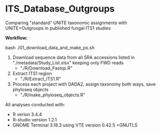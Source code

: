 # ITS_Database_Outgroups
Comparing "standard" UNITE taxonomic assignments with UNITE+Outgroups in published fungal ITS1 studies


**Workflow:**

bash ./01_download_data_and_make_ps.sh

1. Download sequence data from all SRA accessions listed in "./metadata/Study_List.xlsx" keeping only FWD reads
    + "./R/Download_Fastqs.R"
2. Extract ITS1 region
    + "./R/Extract_ITS1.R"
3. Process each project with DADA2, assign taxonomy both ways, save phyloseq objects
    + "./R/make_phyloseq_objects.R"



All analyses conducted with:
+ R verion 3.4.4
+ R-studio version 1.2.1
+ GNOME Terminal 3.18.3 using VTE version 0.42.5 +GNUTLS
